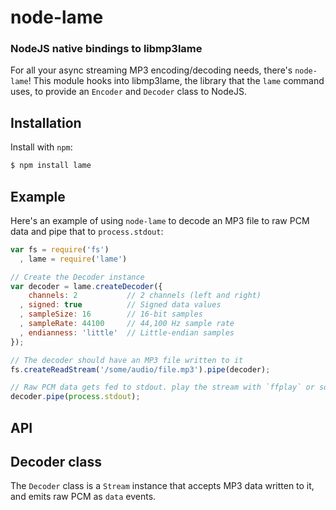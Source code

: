 node-lame
=========
### NodeJS native bindings to libmp3lame

For all your async streaming MP3 encoding/decoding needs, there's `node-lame`!
This module hooks into libmp3lame, the library that the `lame` command uses, to
provide an `Encoder` and `Decoder` class to NodeJS.


Installation
------------

Install with `npm`:

``` bash
$ npm install lame
```


Example
-------

Here's an example of using `node-lame` to decode an MP3 file to raw PCM data and
pipe that to `process.stdout`:

``` javascript
var fs = require('fs')
  , lame = require('lame')

// Create the Decoder instance
var decoder = lame.createDecoder({
    channels: 2           // 2 channels (left and right)
  , signed: true          // Signed data values
  , sampleSize: 16        // 16-bit samples
  , sampleRate: 44100     // 44,100 Hz sample rate
  , endianness: 'little'  // Little-endian samples
});

// The decoder should have an MP3 file written to it
fs.createReadStream('/some/audio/file.mp3').pipe(decoder);

// Raw PCM data gets fed to stdout. play the stream with `ffplay` or somethin'
decoder.pipe(process.stdout);
```


API
---

## Decoder class

The `Decoder` class is a `Stream` instance that accepts MP3 data written to it,
and emits raw PCM as `data` events.

